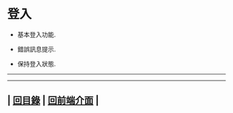 
# 登入

- 基本登入功能.

- 錯誤訊息提示.

- 保持登入狀態.

---

---

| [回目錄](https://github.com/Org08/gettour-doc/blob/master/README.md) |
[回前端介面](https://github.com/Org08/gettour-doc/blob/master/README.md) |
---
